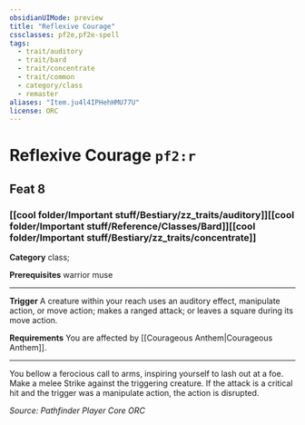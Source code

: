 ```yaml
---
obsidianUIMode: preview
title: "Reflexive Courage"
cssclasses: pf2e,pf2e-spell
tags:
  - trait/auditory
  - trait/bard
  - trait/concentrate
  - trait/common
  - category/class
  - remaster
aliases: "Item.ju4l4IPHehHMU77U"
license: ORC
---
```

# Reflexive Courage `pf2:r`
## Feat 8
### [[cool folder/Important stuff/Bestiary/zz_traits/auditory]][[cool folder/Important stuff/Reference/Classes/Bard]][[cool folder/Important stuff/Bestiary/zz_traits/concentrate]]

**Category** class; 



**Prerequisites** warrior muse
* * *
**Trigger** A creature within your reach uses an auditory effect, manipulate action, or move action; makes a ranged attack; or leaves a square during its move action.

**Requirements** You are affected by [[Courageous Anthem|Courageous Anthem]].

* * *

You bellow a ferocious call to arms, inspiring yourself to lash out at a foe. Make a melee Strike against the triggering creature. If the attack is a critical hit and the trigger was a manipulate action, the action is disrupted.

*Source: Pathfinder Player Core*
*ORC*